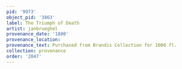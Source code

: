 ```yaml
---
pid: '9973'
object_pid: '3863'
label: The Triumph of Death
artist: janbrueghel
provenance_date: '1880'
provenance_location:
provenance_text: Purchased from Brandis Collection for 1000 fl.
collection: provenance
order: '2047'
---
```

